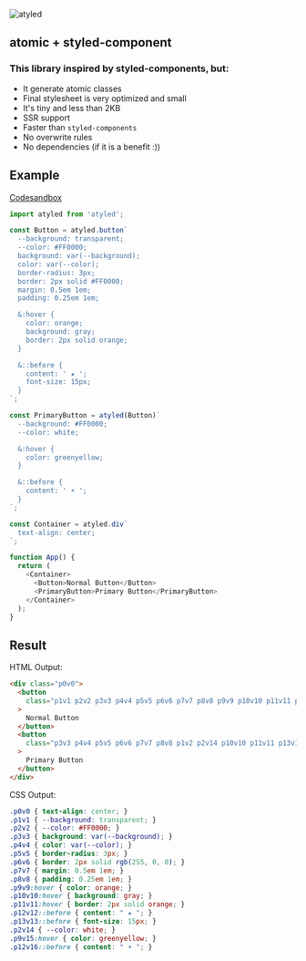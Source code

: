 ![atyled](https://user-images.githubusercontent.com/1549069/221021089-c41b03e0-ef6f-4835-bc10-669d44d19bb3.png)

## atomic + styled-component

### This library inspired by styled-components, but:

- It generate atomic classes
- Final stylesheet is very optimized and small
- It's tiny and less than 2KB
- SSR support
- Faster than `styled-components`
- No overwrite rules
- No dependencies (if it is a benefit :))

## Example

[Codesandbox](https://codesandbox.io/s/atyled-example-1-vxhd58)

```js
import atyled from 'atyled';

const Button = atyled.button`
  --background: transparent;
  --color: #FF0000;
  background: var(--background);
  color: var(--color);
  border-radius: 3px;
  border: 2px solid #FF0000;
  margin: 0.5em 1em;
  padding: 0.25em 1em;  

  &:hover {
    color: orange;
    background: gray;
    border: 2px solid orange;
  }

  &::before {
    content: ' ★ ';
    font-size: 15px;
  }
`;

const PrimaryButton = atyled(Button)`
  --background: #FF0000;
  --color: white;

  &:hover {
    color: greenyellow;
  }

  &::before {
    content: ' ☀︎ ';
  }
`;

const Container = atyled.div`
  text-align: center;
`;

function App() {
  return (
    <Container>
      <Button>Normal Button</Button>
      <PrimaryButton>Primary Button</PrimaryButton>
    </Container>
  );
}
```

## Result
HTML Output:

```html
<div class="p0v0">
  <button
    class="p1v1 p2v2 p3v3 p4v4 p5v5 p6v6 p7v7 p8v8 p9v9 p10v10 p11v11 p12v12 p13v13"
  >
    Normal Button
  </button>
  <button
    class="p3v3 p4v4 p5v5 p6v6 p7v7 p8v8 p1v2 p2v14 p10v10 p11v11 p13v13 p9v15 p12v16"
  >
    Primary Button
  </button>
</div>
```

CSS Output:
```css
.p0v0 { text-align: center; }
.p1v1 { --background: transparent; }
.p2v2 { --color: #FF0000; }
.p3v3 { background: var(--background); }
.p4v4 { color: var(--color); }
.p5v5 { border-radius: 3px; }
.p6v6 { border: 2px solid rgb(255, 0, 0); }
.p7v7 { margin: 0.5em 1em; }
.p8v8 { padding: 0.25em 1em; }
.p9v9:hover { color: orange; }
.p10v10:hover { background: gray; }
.p11v11:hover { border: 2px solid orange; }
.p12v12::before { content: " ★ "; }
.p13v13::before { font-size: 15px; }
.p2v14 { --color: white; }
.p9v15:hover { color: greenyellow; }
.p12v16::before { content: " ☀︎ "; }
```
